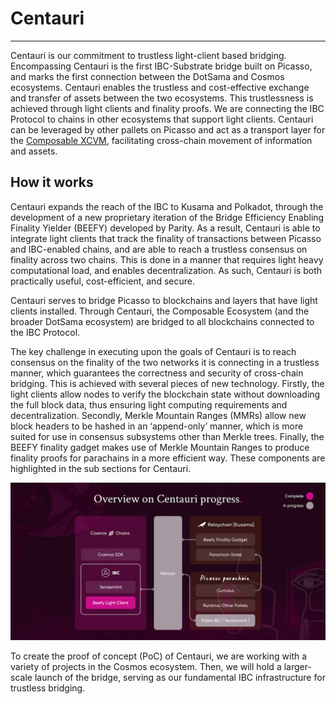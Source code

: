 # Centauri

---

Centauri is our commitment to trustless light-client based bridging. Encompassing Centauri is the first IBC-Substrate 
bridge built on Picasso, and marks the first connection between the DotSama and Cosmos ecosystems. 
Centauri enables the trustless and cost-effective exchange and transfer of assets between the two ecosystems. 
This trustlessness is achieved through light clients and finality proofs. We are connecting the IBC Protocol to chains 
in other ecosystems that support light clients. Centauri can be leveraged by other pallets on Picasso and act as a 
transport layer for the [Composable XCVM](./cross-chain-virtual-machine.md), facilitating cross-chain movement of 
information and assets.


## How it works

Centauri expands the reach of the IBC to Kusama and Polkadot, through the development of a new proprietary 
iteration of the Bridge Efficiency Enabling Finality Yielder (BEEFY) developed by Parity. 
As a result, Centauri is able to integrate light clients that track the finality of transactions between 
Picasso and IBC-enabled chains, and are able to reach a trustless consensus on finality across two chains. 
This is done in a manner that requires light heavy computational load, and enables decentralization. 
As such, Centauri is both practically useful, cost-efficient, and secure.

Centauri serves to bridge Picasso to blockchains and layers that have light clients installed. 
Through Centauri, the Composable Ecosystem (and the broader DotSama ecosystem) 
are bridged to all blockchains connected to the IBC Protocol.

The key challenge in executing upon the goals of Centauri is to reach consensus on the finality of the two networks 
it is connecting in a trustless manner, which guarantees the correctness and security of cross-chain bridging. 
This is achieved with several pieces of new technology. Firstly, the light clients allow nodes to verify the blockchain 
state without downloading the full block data, thus ensuring light computing requirements and decentralization. 
Secondly, Merkle Mountain Ranges (MMRs) allow new block headers to be hashed in an ‘append-only’ manner, 
which is more suited for use in consensus subsystems other than Merkle trees. Finally, the BEEFY finality gadget makes 
use of Merkle Mountain Ranges to produce finality proofs for parachains in a more efficient way. 
These components are highlighted in the sub sections for Centauri.


![overview_centauri_progress](./overview-centauri-progress.png)


To create the proof of concept (PoC) of Centauri, we are working with a variety of projects in the Cosmos ecosystem. 
Then, we will hold a larger-scale launch of the bridge, serving as our fundamental IBC infrastructure for trustless 
bridging.
